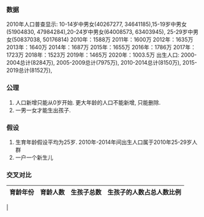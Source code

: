 ### 数据
2010年人口普查显示: 10-14岁中男女(40267277, 34641185),15-19岁中男女(51904830, 47984284),20-24岁中男女(64008573, 63403945),
25-29岁中男女(50837038, 50176814)
2010年：1588万  2011年：1600万  2012年：1635万 2013年：1640万  2014年：1687万 2015年：1655万 2016年：1786万  2017年：1723万
  2018年：1523万 2019年：1465万 2020年：1003.5万
出生人口: 2000-2004总计(8284万), 2005-2009总计(7975万), 2010-2014总计(8150万), 2015-2019总计(8152万),
### 公理
1. 人口新增只能从0岁开始. 更大年龄的人口不能新增, 只能删除.
2. 一男一女才能生出孩子.
### 假设
1. 生育年龄假设平均为25岁. 2010年-2014年间出生人口属于2010年25-29岁人群
2. 一户一个新生儿
### 交叉对比
| 育龄年份 | 育龄人数 | 生孩子总数 | 生孩子的人数占总人数比例|
|---|---|---|---|
|
